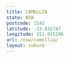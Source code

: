 ```yaml
---
title: CAMELLIA
state: NSW
postcode: 2142
latitude: -33.832747
longitude: 151.015196
url: /nsw/camellia/
layout: suburb
---
```

